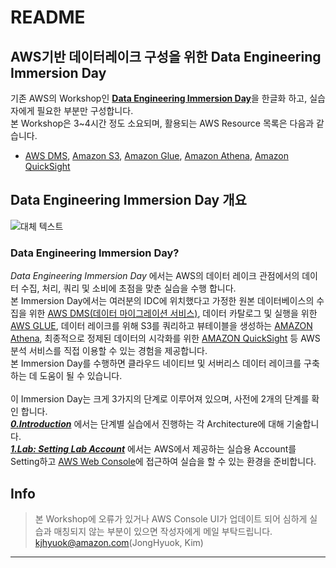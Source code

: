 # README

## AWS기반 데이터레이크 구성을 위한 Data Engineering Immersion Day

기존 AWS의 Workshop인 [**Data Engineering Immersion Day**](https://catalog.us-east-1.prod.workshops.aws/workshops/976050cc-0606-4b23-b49f-ca7b8ac4b153/en-US/)을 한글화 하고, 실습자에게 필요한 부분만 구성합니다.\
본 Workshop은 3\~4시간 정도 소요되며, 활용되는 AWS Resource 목록은 다음과 같습니다.

* [AWS DMS](https://aws.amazon.com/ko/dms/), [Amazon S3](https://aws.amazon.com/ko/s3/), [Amazon Glue](https://aws.amazon.com/ko/glue/), [Amazon Athena](https://aws.amazon.com/ko/athena/), [Amazon QuickSight](https://aws.amazon.com/ko/quicksight/)

## Data Engineering Immersion Day 개요

![대체 텍스트](images/intro.png)

### Data Engineering Immersion Day?

*Data Engineering Immersion Day* 에서는 AWS의 데이터 레이크 관점에서의 데이터 수집, 처리, 쿼리 및 소비에 초점을 맞춘 실습을 수행 합니다.\
본 Immersion Day에서는 여러분의 IDC에 위치했다고 가정한 원본 데이터베이스의 수집을 위한 [AWS DMS(데이터 마이그레이션 서비스)](https://docs.aws.amazon.com/ko\_kr/dms/latest/userguide/Welcome.html), 데이터 카탈로그 및 실행을 위한 [AWS GLUE](https://docs.aws.amazon.com/ko\_kr/glue/latest/dg/what-is-glue.html), 데이터 레이크를 위해 S3를 쿼리하고 뷰테이블을 생성하는 [AMAZON Athena](https://docs.aws.amazon.com/ko\_kr/athena/latest/ug/what-is.html), 최종적으로 정제된 데이터의 시각화를 위한 [AMAZON QuickSight](https://aws.amazon.com/ko/quicksight/) 등 AWS 분석 서비스를 직접 이용할 수 있는 경험을 제공합니다.\
본 Immersion Day를 수행하면 클라우드 네이티브 및 서버리스 데이터 레이크를 구축하는 데 도움이 될 수 있습니다.\
\
이 Immersion Day는 크게 3가지의 단계로 이루어져 있으며, 사전에 2개의 단계를 확인 합니다.\
[_**0.Introduction**_](detail/introduction.md) 에서는 단계별 실습에서 진행하는 각 Architecture에 대해 기술합니다.\
[_**1.Lab: Setting Lab Account**_](detail/1.lab-settinglabaccount.md) 에서는 AWS에서 제공하는 실습용 Account를 Setting하고 [AWS Web Console](https://signin.aws.amazon.com/signin?redirect\_uri=https%3A%2F%2Fconsole.aws.amazon.com%2Fconsole%2Fhome%3FhashArgs%3D%2523%26isauthcode%3Dtrue%26state%3DhashArgsFromTB\_us-west-2\_fb2cdefd242e800d\&client\_id=arn%3Aaws%3Asignin%3A%3A%3Aconsole%2Fcanvas\&forceMobileApp=0\&code\_challenge=\_L\_92-86xjANu4YyDZwXJj--tPwQK81v471vY05aM08\&code\_challenge\_method=SHA-256)에 접근하여 실습을 할 수 있는 환경을 준비합니다.

## Info
> 본 Workshop에 오류가 있거나 AWS Console UI가 업데이트 되어 심하게 실습과 매칭되지 않는 부분이 있으면 작성자에게 메일 부탁드립니다.
> kjhyuok@amazon.com(JongHyuok, Kim)

***
